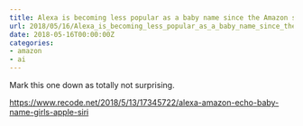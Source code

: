 ```yaml
---
title: Alexa is becoming less popular as a baby name since the Amazon service launched. 
url: 2018/05/16/Alexa_is_becoming_less_popular_as_a_baby_name_since_the_Amazon_service_launched._/
date: 2018-05-16T00:00:00Z
categories:
- amazon
- ai
---
```


Mark this one down as totally not surprising. 

https://www.recode.net/2018/5/13/17345722/alexa-amazon-echo-baby-name-girls-apple-siri
